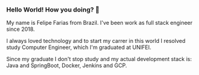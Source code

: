 ### Hello World! How you doing? 👋

My name is Felipe Farias from Brazil. I've been work as full stack engineer since 2018.

I always loved technology and to start my carrer in this world I resolved study Computer Engineer, which I'm graduated at UNIFEI. 

Since my graduate I don't stop study and my actual development stack is: Java and SpringBoot, Docker, Jenkins and GCP.


<!--
**felipefariasdasilva/felipefariasdasilva** is a ✨ _special_ ✨ repository because its `README.md` (this file) appears on your GitHub profile.

Here are some ideas to get you started:

- 🔭 I’m currently working on ...
- 🌱 I’m currently learning ...
- 👯 I’m looking to collaborate on ...
- 🤔 I’m looking for help with ...
- 💬 Ask me about ...
- 📫 How to reach me: ...
- 😄 Pronouns: ...
- ⚡ Fun fact: ...
-->
